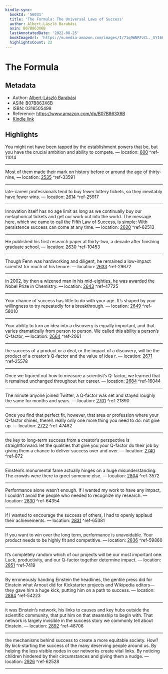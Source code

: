 ```yaml
---
kindle-sync:
  bookId: '56031'
  title: 'The Formula: The Universal Laws of Success'
  author: Albert-László Barabási
  asin: B07B863X6B
  lastAnnotatedDate: '2022-08-25'
  bookImageUrl: 'https://m.media-amazon.com/images/I/71q9WNRFzCL._SY160.jpg'
  highlightsCount: 22
---
```

# The Formula
## Metadata
* Author: [Albert-László Barabási](https://www.amazon.com/Albert-L%C3%A1szl%C3%B3-Barab%C3%A1si/e/B001IGQIYW/ref=dp_byline_cont_ebooks_1)
* ASIN: B07B863X6B
* ISBN: 0316505498
* Reference: https://www.amazon.com/dp/B07B863X6B
* [Kindle link](kindle://book?action=open&asin=B07B863X6B)

## Highlights
You might not have been tapped by the establishment powers that be, but you have the crucial ambition and ability to compete. — location: [600](kindle://book?action=open&asin=B07B863X6B&location=600) ^ref-11014

---
Most of them made their mark on history before or around the age of thirty-nine, — location: [2535](kindle://book?action=open&asin=B07B863X6B&location=2535) ^ref-33591

---
late-career professionals tend to buy fewer lottery tickets, so they inevitably have fewer wins. — location: [2614](kindle://book?action=open&asin=B07B863X6B&location=2614) ^ref-25917

---
Innovation itself has no age limit as long as we continually buy our metaphorical tickets and get our work out into the world. The message here, which we came to call the Fifth Law of Success, is simple: With persistence success can come at any time. — location: [2620](kindle://book?action=open&asin=B07B863X6B&location=2620) ^ref-62513

---
He published his first research paper at thirty-two, a decade after finishing graduate school, — location: [2630](kindle://book?action=open&asin=B07B863X6B&location=2630) ^ref-10453

---
Though Fenn was hardworking and diligent, he remained a low-impact scientist for much of his tenure. — location: [2633](kindle://book?action=open&asin=B07B863X6B&location=2633) ^ref-29672

---
in 2002, by then a wizened man in his mid-eighties, he was awarded the Nobel Prize in Chemistry. — location: [2643](kindle://book?action=open&asin=B07B863X6B&location=2643) ^ref-47725

---
Your chance of success has little to do with your age. It’s shaped by your willingness to try repeatedly for a breakthrough. — location: [2649](kindle://book?action=open&asin=B07B863X6B&location=2649) ^ref-58010

---
Your ability to turn an idea into a discovery is equally important, and that varies dramatically from person to person. We called this ability a person’s Q-factor, — location: [2664](kindle://book?action=open&asin=B07B863X6B&location=2664) ^ref-2061

---
the success of a product or a deal, or the impact of a discovery, will be the product of a creator’s Q-factor and the value of idea r. — location: [2671](kindle://book?action=open&asin=B07B863X6B&location=2671) ^ref-25578

---
Once we figured out how to measure a scientist’s Q-factor, we learned that it remained unchanged throughout her career. — location: [2684](kindle://book?action=open&asin=B07B863X6B&location=2684) ^ref-16044

---
The minute anyone joined Twitter, a Q-factor was set and stayed roughly the same for months and years. — location: [2701](kindle://book?action=open&asin=B07B863X6B&location=2701) ^ref-21890

---
Once you find that perfect fit, however, that area or profession where your Q-factor shines, there’s really only one more thing you need to do: not give up. — location: [2722](kindle://book?action=open&asin=B07B863X6B&location=2722) ^ref-47482

---
the key to long-term success from a creator’s perspective is straightforward: let the qualities that give you your Q-factor do their job by giving them a chance to deliver success over and over. — location: [2740](kindle://book?action=open&asin=B07B863X6B&location=2740) ^ref-872

---
Einstein’s monumental fame actually hinges on a huge misunderstanding: The crowds were there to greet someone else. — location: [2804](kindle://book?action=open&asin=B07B863X6B&location=2804) ^ref-3572

---
Performance alone wasn’t enough. If I wanted my work to have any impact, I couldn’t avoid the people who needed to recognize my research. — location: [2830](kindle://book?action=open&asin=B07B863X6B&location=2830) ^ref-64354

---
if I wanted to encourage the success of others, I had to openly applaud their achievements. — location: [2831](kindle://book?action=open&asin=B07B863X6B&location=2831) ^ref-65381

---
If you want to win over the long term, performance is unavoidable. Your product needs to be highly fit and competitive. — location: [2836](kindle://book?action=open&asin=B07B863X6B&location=2836) ^ref-59860

---
It’s completely random which of our projects will be our most important one. Luck, productivity, and our Q-factor together determine impact. — location: [2851](kindle://book?action=open&asin=B07B863X6B&location=2851) ^ref-7419

---
By erroneously handing Einstein the headlines, the gentile press did for Einstein what Arnout did for Kickstarter projects and Wikipedia editors—they gave him a huge kick, putting him on a path to success. — location: [2884](kindle://book?action=open&asin=B07B863X6B&location=2884) ^ref-54223

---
it was Einstein’s network, his links to causes and key hubs outside the scientific community, that put him on that steamship to begin with. That network is largely invisible in the success story we commonly tell about Einstein. — location: [2892](kindle://book?action=open&asin=B07B863X6B&location=2892) ^ref-48706

---
the mechanisms behind success to create a more equitable society. How? By kick-starting the success of the many deserving people around us. By helping the less visible nodes in our networks create vital links. By noticing children hindered by their circumstances and giving them a nudge. — location: [2926](kindle://book?action=open&asin=B07B863X6B&location=2926) ^ref-62528

---
